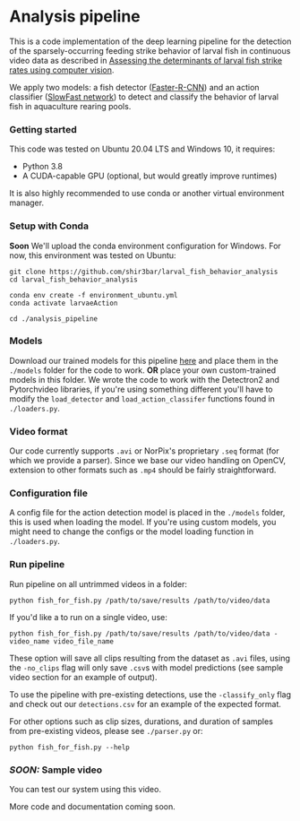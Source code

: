 # Analysis pipeline
This is a code implementation of the deep learning pipeline for the detection of the sparsely-occurring feeding strike behavior of larval fish in continuous video data as described in [Assessing the determinants of larval fish strike rates using computer vision](https://doi.org/10.1016/j.ecoinf.2023.102195).

We apply two models: a fish detector ([Faster-R-CNN](https://github.com/facebookresearch/detectron2)) and an action classifier ([SlowFast network](https://github.com/facebookresearch/SlowFast/)) to detect and classify the behavior of larval fish in aquaculture rearing pools.

### Getting started
This code was tested on Ubuntu 20.04 LTS and Windows 10, it requires:
* Python 3.8
* A CUDA-capable GPU (optional, but would greatly improve runtimes)

It is also highly recommended to use conda or another virtual environment manager.

### Setup with Conda
**Soon** We'll upload the conda environment configuration for Windows. For now, this environment was tested on Ubuntu:

```commandline
git clone https://github.com/shir3bar/larval_fish_behavior_analysis
cd larval_fish_behavior_analysis

conda env create -f environment_ubuntu.yml
conda activate larvaeAction

cd ./analysis_pipeline
```

### Models
Download our trained models for this pipeline [here](https://drive.google.com/open?id=1yxH-69Qd1w0-bfyjRpa32NHBhXbcJmXT) and place them in the `./models` folder for the code to work. **OR** place your own custom-trained models in this folder.
We wrote the code to work with the Detectron2 and Pytorchvideo libraries, if you're using something different you'll have to modify the `load_detector` and `load_action_classifer` functions found in `./loaders.py`.
<!--, for object detector we recommend using detectron2, YoloV5, megadetector (for terrestrials) or megafishdetector (for fish).
-->
### Video format
Our code currently supports `.avi` or NorPix's proprietary `.seq` format (for which we provide a parser). Since we base our video handling on OpenCV, extension to other formats such as `.mp4` should be fairly straightforward.

### Configuration file
A config file for the action detection model is placed in the `./models` folder, this is used when loading the model.
If you're using custom models, you might need to change the configs or the model loading function in `./loaders.py`.

### Run pipeline
Run pipeline on all untrimmed videos in a folder:
```commandline
python fish_for_fish.py /path/to/save/results /path/to/video/data
```
If you'd like a to run on a single video, use:
```commandline
python fish_for_fish.py /path/to/save/results /path/to/video/data -video_name video_file_name
```
These option will save all clips resulting from the dataset as `.avi` files, using the 
`-no_clips` flag will only save `.csv`s with model predictions (see sample video section for an example of output).

To use the pipeline with pre-existing detections, use the `-classify_only` flag and check out our `detections.csv` for an example of the expected format.

For other options such as clip sizes, durations, and duration of samples from pre-existing videos, please see `./parser.py` or:

```commandline
python fish_for_fish.py --help
```

### ***SOON:*** Sample video
You can test our system using this video. 




More code and documentation coming soon.
